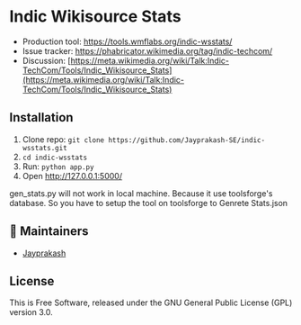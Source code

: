 Indic Wikisource Stats
=======================

* Production tool: https://tools.wmflabs.org/indic-wsstats/
* Issue tracker: https://phabricator.wikimedia.org/tag/indic-techcom/
* Discussion: [https://meta.wikimedia.org/wiki/Talk:Indic-TechCom/Tools/Indic_Wikisource_Stats](https://meta.wikimedia.org/wiki/Talk:Indic-TechCom/Tools/Indic_Wikisource_Stats)

## Installation

1. Clone repo: `git clone https://github.com/Jayprakash-SE/indic-wsstats.git`
2. `cd indic-wsstats`
3. Run: `python app.py`
4. Open http://127.0.0.1:5000/


gen_stats.py will not work in local machine. Because it use toolsforge's database. So you have to setup the tool on toolsforge to Genrete Stats.json

## :busts_in_silhouette: Maintainers
- [Jayprakash](https://github.com/Jayprakash-SE)

## License

This is Free Software, released under the GNU General Public License (GPL) version 3.0.
